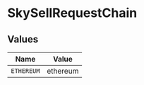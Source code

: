 # SkySellRequestChain


## Values

| Name       | Value      |
| ---------- | ---------- |
| `ETHEREUM` | ethereum   |